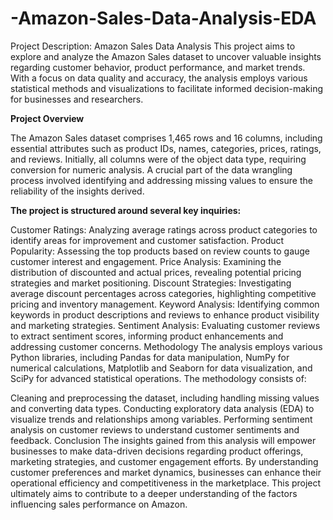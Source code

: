 # -Amazon-Sales-Data-Analysis-EDA

Project Description: Amazon Sales Data Analysis
This project aims to explore and analyze the Amazon Sales dataset to uncover valuable insights regarding customer behavior, product performance, and market trends. 
With a focus on data quality and accuracy, the analysis employs various statistical methods and visualizations to facilitate informed decision-making for businesses and researchers.

**Project Overview**

The Amazon Sales dataset comprises 1,465 rows and 16 columns, including essential attributes such as product IDs, names, categories, prices, ratings, and reviews. Initially, all columns were of the object data type, requiring conversion for numeric analysis. A crucial part of the data wrangling process involved identifying and addressing missing values to ensure the reliability of the insights derived.

**The project is structured around several key inquiries:**


Customer Ratings: Analyzing average ratings across product categories to identify areas for improvement and customer satisfaction.
Product Popularity: Assessing the top products based on review counts to gauge customer interest and engagement.
Price Analysis: Examining the distribution of discounted and actual prices, revealing potential pricing strategies and market positioning.
Discount Strategies: Investigating average discount percentages across categories, highlighting competitive pricing and inventory management.
Keyword Analysis: Identifying common keywords in product descriptions and reviews to enhance product visibility and marketing strategies.
Sentiment Analysis: Evaluating customer reviews to extract sentiment scores, informing product enhancements and addressing customer concerns.
Methodology
The analysis employs various Python libraries, including Pandas for data manipulation, NumPy for numerical calculations, Matplotlib and Seaborn for data visualization, and SciPy for advanced statistical operations. The methodology consists of:


Cleaning and preprocessing the dataset, including handling missing values and converting data types.
Conducting exploratory data analysis (EDA) to visualize trends and relationships among variables.
Performing sentiment analysis on customer reviews to understand customer sentiments and feedback.
Conclusion
The insights gained from this analysis will empower businesses to make data-driven decisions regarding product offerings, marketing strategies, and customer engagement efforts. By understanding customer preferences and market dynamics, businesses can enhance their operational efficiency and competitiveness in the marketplace. This project ultimately aims to contribute to a deeper understanding of the factors influencing sales performance on Amazon.







